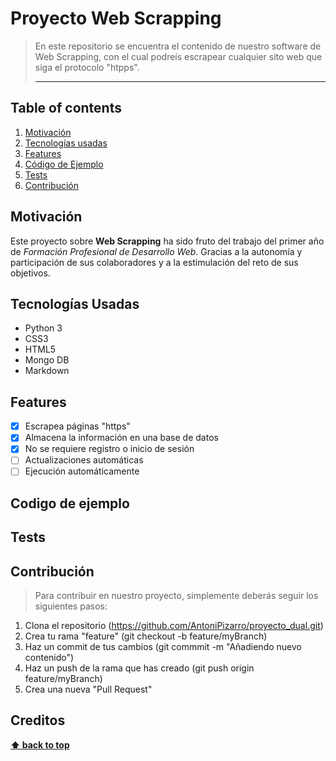 # Proyecto Web Scrapping

> En este repositorio se encuentra el contenido de nuestro software de Web Scrapping, con el cual podreís escrapear cualquier sito web que siga el protocolo "htpps".
>
> ---

## Table of contents

1. [Motivación](#motivación)
1. [Tecnologías usadas](#TecnologiasUsadas)
1. [Features](#Features)
1. [Código de Ejemplo](#CodigoDeEjemplo)
1. [Tests](#Tests)
1. [Contribución](#Contribución)
   <!---1. [How to use?](#HowToUse)-->
   <!---1. [Creditos](#Creditos)-->
   <!---1. [Licencia](#Licencia)-->
   <!---2. [Estado de Construcción](#EstadodeConstruccion)-->
   <!---6. [Instalación](#Instalación)-->

## Motivación

Este proyecto sobre **Web Scrapping** ha sido fruto del trabajo del primer año de _Formación Profesional de Desarrollo Web_. Gracias a la autonomía y participación de sus colaboradores y a la estimulación del reto de sus objetivos.

## Tecnologías Usadas

- Python 3
- CSS3
- HTML5
- Mongo DB
- Markdown

## Features

- [x] Escrapea páginas "https"
- [x] Almacena la información en una base de datos
- [x] No se requiere registro o inicio de sesión
- [ ] Actualizaciones automáticas
- [ ] Ejecución automáticamente

## Codigo de ejemplo

## Tests

## Contribución

> Para contribuir en nuestro proyecto, simplemente deberás seguir los siguientes pasos:

1. Clona el repositorio (https://github.com/AntoniPizarro/proyecto_dual.git)
2. Crea tu rama "feature" (git checkout -b feature/myBranch)
3. Haz un commit de tus cambios (git commmit -m "Añadiendo nuevo contenido")
4. Haz un push de la rama que has creado (git push origin feature/myBranch)
5. Crea una nueva "Pull Request"

## Creditos

**[⬆ back to top](#table-of-contents)**
